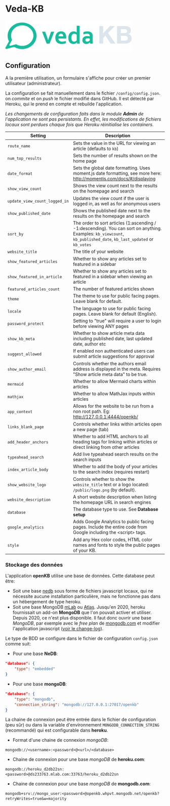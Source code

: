 # Veda-KB
![logo](vedakb_logo_small.png)
## Configuration
A la première utilisation, un formulaire s'affiche pour créer un premier utilisateur (administrateur).

La configuration se fait manuellement dans le fichier `/config/config.json`. on *commite* et on *push* le fichier modifié dans GitHub. Il est détecté par Heroku, qui le prend en compte et rebuilde l'application.

*Les changements de configuration faits dans le module __Admin__ de l'application ne sont pas persistants.
En effet, les modifications de fichiers locaux sont perdues chaque fois que Heroku réinitialise les containers.*


|Setting|Description|
|--- |--- |
|`route_name`|Sets the value in the URL for viewing an article (defaults to `kb`)|
|`num_top_results`|Sets the number of results shown on the home page|
|`date_format`|Sets the global date formatting. Uses moment.js date formatting, see more here: http://momentjs.com/docs/#/displaying|
|`show_view_count`|Shows the view count next to the results on the homepage and search|
|`update_view_count_logged_in`|Updates the view count if the user is logged in, as well as for anonymous users|
|`show_published_date`|Shows the published date next to the results on the homepage and search|
|`sort_by`|The order to sort articles (1:ascending / -1:descending). You can sort on anything. Examples: `kb_viewcount`,  `kb_published_date`,  `kb_last_updated` or `kb_votes`|
|`website_title`|The title of your website|
|`show_featured_articles`|Whether to show any articles set to featured in a sidebar|
|`show_featured_in_article`|Whether to show any articles set to featured in a sidebar when viewing an article|
|`featured_articles_count`|The number of featured articles shown|
|`theme`|The theme to use for public facing pages. Leave blank for default.|
|`locale`|The language to use for public facing pages. Leave blank for default (English).|
|`password_protect`|Setting to "true" will require a user to login before viewing ANY pages|
|`show_kb_meta`|Whether to show article meta data including published date, last updated date, author etc|
|`suggest_allowed`|If enabled non authenticated users can submit article suggestions for approval|
|`show_author_email`|Controls whether the authors email address is displayed in the meta. Requires "Show article meta data" to be true.|
|`mermaid`|Whether to allow Mermaid charts within articles|
|`mathjax`|Whether to allow MathJax inputs within articles|
|`app_context`|Allows for the website to be run from a non root path. Eg: http://127.0.0.1:4444/openkb/|
|`links_blank_page`|Controls whether links within articles open a new page (tab)|
|`add_header_anchors`|Whether to add HTML anchors to all heading tags for linking within articles or direct linking from other articles|
|`typeahead_search`|Add live typeahead search results on the search inputs|
|`index_article_body`|Whether to add the body of your articles to the search index (requires restart)|
|`show_website_logo`|Controls whether to show the `website_title` text or a logo located: `/public/logo.png` (by default).|
|`website_description`|A short website description when listing the homepage URL in search engines|
|`database`|The database type to use. See **Database setup**|
|`google_analytics`|Adds Google Analytics to public facing pages. Include the entire code from Google including the &lt;script&gt; tags.|
|`style`|Add any Hex color codes, HTML color names and fonts to style the public pages of your KB.|


### Stockage  des données

L'application **openKB** utilise une base de données.
Cette database peut être:
* Soit une base [nedb](https://github.com/louischatriot/nedb) sous forme de fichiers javascript locaux, qui ne nécessite aucune installation particulière, mais ne fonctionne pas dans un hébergement de type heroku.
* Soit une base MongoDB [mLab](https://mlab.com/) ou [Atlas](https://www.mongodb.com/cloud/atlas). 
  Jusqu'en 2020, heroku fournissait un add-on **MongoDB** que l'on pouvait activer et utiliser. Depuis 2020, ce n'est plus disponible. 
  Il faut donc ouvrir une base *MongoDB*, par exemple avec le *free plan* de [mongodb.com](http://www.mongodb.com) et modifier l'application javascript ([voir le change-log](changelog.md)).

Le type de BDD se configure dans le fichier de configuration `config.json` comme suit:

* Pour une base **NeDB**:

```json
"database": {
    "type": "embedded"
}
```

* Pour une base **mongoDB**:

```json
"database": {
    "type": "mongodb",
    "connection_string": "mongodb://127.0.0.1:27017/openkb"
}
```

La chaine de connexion peut être entrée dans le fichier de configuration (peu sûr) ou dans la variable d'environnement `MONGODB_CONNECTION_STRING` (recommandé) qui est configurable dans **heroku**.

* Format d'une chaine de connexion *mongoDB*:
```
mongodb://<username>:<password>@<url>/<database>
```

* Chaine de connexion pour une base *mongoDB* de **heroku.com**:
```
mongodb://heroku_d2db22sn:<password>@ds233763.mlab.com:33763/heroku_d2db22sn
```

* Chaine de connexion pour une base *mongoDB* de **mongodb.com**:
```
mongodb+srv://mongo_user:<password>@openkb.whpvt.mongodb.net/openkb?retryWrites=true&w=majority
```
